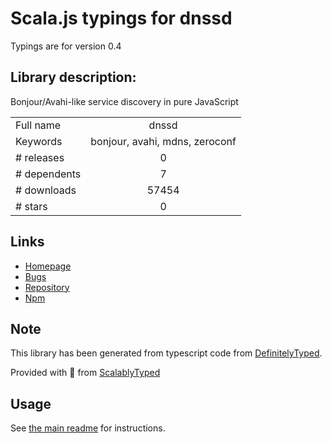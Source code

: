 
# Scala.js typings for dnssd

Typings are for version 0.4

## Library description:
Bonjour/Avahi-like service discovery in pure JavaScript

|                    |                 |
| ------------------ | :-------------: |
| Full name          | dnssd |
| Keywords           | bonjour, avahi, mdns, zeroconf |
| # releases         | 0 |
| # dependents       | 7 |
| # downloads        | 57454 |
| # stars            | 0 |

## Links
- [Homepage](https://github.com/DeMille/dnssd.js#readme)
- [Bugs](https://github.com/DeMille/dnssd.js/issues)
- [Repository](https://github.com/DeMille/dnssd.js)
- [Npm](https://www.npmjs.com/package/dnssd)
    


## Note
This library has been generated from typescript code from [DefinitelyTyped](https://definitelytyped.org).

Provided with :purple_heart: from [ScalablyTyped](https://github.com/oyvindberg/ScalablyTyped)

## Usage
See [the main readme](../../readme.md) for instructions.


